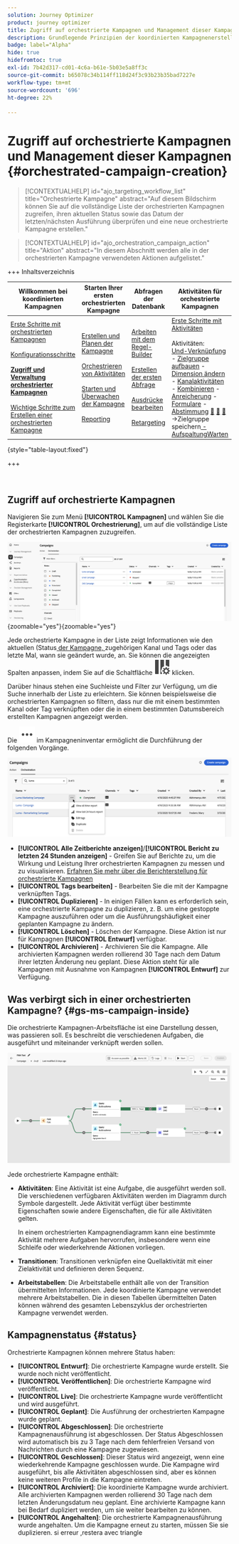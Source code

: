 ```yaml
---
solution: Journey Optimizer
product: journey optimizer
title: Zugriff auf orchestrierte Kampagnen und Management dieser Kampagnen
description: Grundlegende Prinzipien der koordinierten Kampagnenerstellung mit Adobe Journey Optimizer
badge: label="Alpha"
hide: true
hidefromtoc: true
exl-id: 7b42d317-cd01-4c6a-b61e-5b03e5a8ff3c
source-git-commit: b65078c34b114ff118d24f3c93b23b35bad7227e
workflow-type: tm+mt
source-wordcount: '696'
ht-degree: 22%

---
```


# Zugriff auf orchestrierte Kampagnen und Management dieser Kampagnen {#orchestrated-campaign-creation}

>[!CONTEXTUALHELP]
>id="ajo_targeting_workflow_list"
>title="Orchestrierte Kampagne"
>abstract="Auf diesem Bildschirm können Sie auf die vollständige Liste der orchestrierten Kampagnen zugreifen, ihren aktuellen Status sowie das Datum der letzten/nächsten Ausführung überprüfen und eine neue orchestrierte Kampagne erstellen."

>[!CONTEXTUALHELP]
>id="ajo_orchestration_campaign_action"
>title="Aktion"
>abstract="In diesem Abschnitt werden alle in der orchestrierten Kampagne verwendeten Aktionen aufgelistet."

+++ Inhaltsverzeichnis

| Willkommen bei koordinierten Kampagnen | Starten Ihrer ersten orchestrierten Kampagne | Abfragen der Datenbank | Aktivitäten für orchestrierte Kampagnen |
|---|---|---|---|
| [Erste Schritte mit orchestrierten Kampagnen](gs-orchestrated-campaigns.md)<br/><br/>[Konfigurationsschritte](configuration-steps.md)<br/><br/><b>[Zugriff und Verwaltung orchestrierter Kampagnen](access-manage-orchestrated-campaigns.md)</b><br/><br/>[Wichtige Schritte zum Erstellen einer orchestrierten Kampagne](gs-campaign-creation.md) | [Erstellen und Planen der Kampagne](create-orchestrated-campaign.md)<br/><br/>[Orchestrieren von Aktivitäten](orchestrate-activities.md)<br/><br/>[ Starten und Überwachen der Kampagne](start-monitor-campaigns.md)<br/><br/>[Reporting](reporting-campaigns.md) | [Arbeiten mit dem Regel-Builder](orchestrated-rule-builder.md)<br/><br/>[Erstellen der ersten Abfrage](build-query.md)<br/><br/>[Ausdrücke bearbeiten](edit-expressions.md)<br/><br/>[Retargeting](retarget.md) | [Erste Schritte mit Aktivitäten](activities/about-activities.md)<br/><br/>Aktivitäten:<br/>[Und-Verknüpfung](activities/and-join.md) - [Zielgruppe aufbauen](activities/build-audience.md) - [Dimension ändern](activities/change-dimension.md) - [Kanalaktivitäten](activities/channels.md) - [Kombinieren](activities/combine.md) - [Anreicherung](activities/deduplication.md) - [Formulare](activities/enrichment.md) - [Abstimmung](activities/fork.md) [&#128279;](activities/reconciliation.md) [&#128279;](activities/save-audience.md) [&#128279;](activities/split.md) ->Zielgruppe speichern[ -AufspaltungWarten](activities/wait.md) |

{style="table-layout:fixed"}

+++

<br/>

## Zugriff auf orchestrierte Kampagnen

Navigieren Sie zum Menü **[!UICONTROL Kampagnen]** und wählen Sie die Registerkarte **[!UICONTROL Orchestrierung]**, um auf die vollständige Liste der orchestrierten Kampagnen zuzugreifen.

![Bild mit dem Inventar der orchestrierten Kampagnen](assets/inventory.png){zoomable="yes"}{zoomable="yes"}

Jede orchestrierte Kampagne in der Liste zeigt Informationen wie den aktuellen (Status[ der Kampagne, ](#status) zugehörigen Kanal und Tags oder das letzte Mal, wann sie geändert wurde, an. Sie können die angezeigten Spalten anpassen, indem Sie auf die Schaltfläche ![Layout konfigurieren](assets/do-not-localize/inventory-configure-layout.svg) klicken.

Darüber hinaus stehen eine Suchleiste und Filter zur Verfügung, um die Suche innerhalb der Liste zu erleichtern. Sie können beispielsweise die orchestrierten Kampagnen so filtern, dass nur die mit einem bestimmten Kanal oder Tag verknüpften oder die in einem bestimmten Datumsbereich erstellten Kampagnen angezeigt werden.

Die ![Abbildung mit der Schaltfläche Mehr Aktionen](assets/do-not-localize/rule-builder-icon-more.svg) im Kampagneninventar ermöglicht die Durchführung der folgenden Vorgänge.

![Bild des Kampagnenbestands](assets/inventory-actions.png)

* **[!UICONTROL Alle Zeitberichte anzeigen]**/**[!UICONTROL Bericht zu letzten 24 Stunden anzeigen]** - Greifen Sie auf Berichte zu, um die Wirkung und Leistung Ihrer orchestrierten Kampagnen zu messen und zu visualisieren. [Erfahren Sie mehr über die Berichterstellung für orchestrierte Kampagnen](../orchestrated/reporting-campaigns.md)
* **[!UICONTROL Tags bearbeiten]** - Bearbeiten Sie die mit der Kampagne verknüpften Tags.
* **[!UICONTROL Duplizieren]** - In einigen Fällen kann es erforderlich sein, eine orchestrierte Kampagne zu duplizieren, z. B. um eine gestoppte Kampagne auszuführen oder um die Ausführungshäufigkeit einer geplanten Kampagne zu ändern.
* **[!UICONTROL Löschen]** - Löschen der Kampagne. Diese Aktion ist nur für Kampagnen **[!UICONTROL Entwurf]** verfügbar.
* **[!UICONTROL Archivieren]** - Archivieren Sie die Kampagne. Alle archivierten Kampagnen werden rollierend 30 Tage nach dem Datum ihrer letzten Änderung neu geplant. Diese Aktion steht für alle Kampagnen mit Ausnahme von Kampagnen **[!UICONTROL Entwurf]** zur Verfügung.

## Was verbirgt sich in einer orchestrierten Kampagne? {#gs-ms-campaign-inside}

Die orchestrierte Kampagnen-Arbeitsfläche ist eine Darstellung dessen, was passieren soll. Es beschreibt die verschiedenen Aufgaben, die ausgeführt und miteinander verknüpft werden sollen.

![Bild mit einer orchestrierten Kampagnen-Arbeitsfläche](assets/canvas-example.png)

Jede orchestrierte Kampagne enthält:

* **Aktivitäten**: Eine Aktivität ist eine Aufgabe, die ausgeführt werden soll. Die verschiedenen verfügbaren Aktivitäten werden im Diagramm durch Symbole dargestellt. Jede Aktivität verfügt über bestimmte Eigenschaften sowie andere Eigenschaften, die für alle Aktivitäten gelten.

  In einem orchestrierten Kampagnendiagramm kann eine bestimmte Aktivität mehrere Aufgaben hervorrufen, insbesondere wenn eine Schleife oder wiederkehrende Aktionen vorliegen.

* **Transitionen**: Transitionen verknüpfen eine Quellaktivität mit einer Zielaktivität und definieren deren Sequenz.

* **Arbeitstabellen**: Die Arbeitstabelle enthält alle von der Transition übermittelten Informationen. Jede koordinierte Kampagne verwendet mehrere Arbeitstabellen. Die in diesen Tabellen übermittelten Daten können während des gesamten Lebenszyklus der orchestrierten Kampagne verwendet werden.

## Kampagnenstatus {#status}

Orchestrierte Kampagnen können mehrere Status haben:

* **[!UICONTROL Entwurf]**: Die orchestrierte Kampagne wurde erstellt. Sie wurde noch nicht veröffentlicht.
* **[!UICONTROL Veröffentlichen]**: Die orchestrierte Kampagne wird veröffentlicht.
* **[!UICONTROL Live]**: Die orchestrierte Kampagne wurde veröffentlicht und wird ausgeführt.
* **[!UICONTROL Geplant]**: Die Ausführung der orchestrierten Kampagne wurde geplant.
* **[!UICONTROL Abgeschlossen]**: Die orchestrierte Kampagnenausführung ist abgeschlossen. Der Status Abgeschlossen wird automatisch bis zu 3 Tage nach dem fehlerfreien Versand von Nachrichten durch eine Kampagne zugewiesen.
* **[!UICONTROL Geschlossen]**: Dieser Status wird angezeigt, wenn eine wiederkehrende Kampagne geschlossen wurde. Die Kampagne wird ausgeführt, bis alle Aktivitäten abgeschlossen sind, aber es können keine weiteren Profile in die Kampagne eintreten.
* **[!UICONTROL Archiviert]**: Die koordinierte Kampagne wurde archiviert. Alle archivierten Kampagnen werden rollierend 30 Tage nach dem letzten Änderungsdatum neu geplant. Eine archivierte Kampagne kann bei Bedarf dupliziert werden, um sie weiter bearbeiten zu können.
* **[!UICONTROL Angehalten]**: Die orchestrierte Kampagnenausführung wurde angehalten. Um die Kampagne erneut zu starten, müssen Sie sie duplizieren. si erreur ,restera avec triangle
